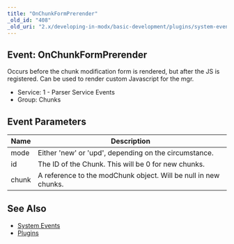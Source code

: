 ```yaml
---
title: "OnChunkFormPrerender"
_old_id: "408"
_old_uri: "2.x/developing-in-modx/basic-development/plugins/system-events/onchunkformprerender"
---
```


## Event: OnChunkFormPrerender

Occurs before the chunk modification form is rendered, but after the JS is registered. Can be used to render custom Javascript for the mgr.

- Service: 1 - Parser Service Events
- Group: Chunks

## Event Parameters

| Name  | Description                                                     |
| ----- | --------------------------------------------------------------- |
| mode  | Either 'new' or 'upd', depending on the circumstance.           |
| id    | The ID of the Chunk. This will be 0 for new chunks.             |
| chunk | A reference to the modChunk object. Will be null in new chunks. |

## See Also

- [System Events](extending-modx/plugins/system-events "System Events")
- [Plugins](extending-modx/plugins "Plugins")
